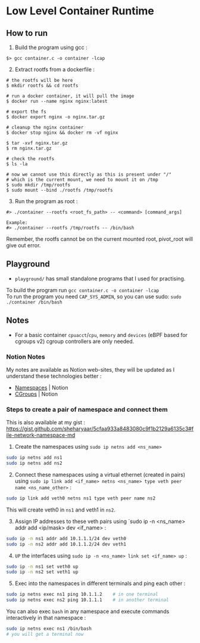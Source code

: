 # Low Level Container Runtime

## How to run

1. Build the program using gcc :

```
$> gcc container.c -o container -lcap
```

2. Extract rootfs from a dockerfile :
```shell
# the rootfs will be here
$ mkdir rootfs && cd rootfs

# run a docker container, it will pull the image
$ docker run --name nginx nginx:latest

# export the fs
$ docker export nginx -o nginx.tar.gz

# cleanup the nginx container
$ docker stop nginx && docker rm -vf nginx

$ tar -xvf nginx.tar.gz
$ rm nginx.tar.gz

# check the rootfs
$ ls -la

# now we cannot use this directly as this is present under "/" 
# which is the current mount, we need to mount it on /tmp
$ sudo mkdir /tmp/rootfs
$ sudo mount --bind ./rootfs /tmp/rootfs
```

3. Run the program as root :
```
#> ./container --rootfs <root_fs_path> -- <command> [command_args]

Example:
#> ./container --rootfs /tmp/rootfs -- /bin/bash
```

Remember, the rootfs cannot be on the current mounted root, pivot_root will give out error.

## Playground

- `playground/` has small standalone programs that I used for practising. 

To build the program run `gcc container.c -o container -lcap` <br />
To run the program you need `CAP_SYS_ADMIN`, so you can use sudo: `sudo ./container /bin/bash`

## Notes

- For a basic container `cpuacct`/`cpu`, `memory` and `devices` (eBPF based for cgroups v2) cgroup controllers are only needed.

### Notion Notes

My notes are available as Notion web-sites, they will be updated as I understand these technologies better :

- [Namespaces](https://spark-root-5d4.notion.site/Namespaces-11d47299d3a48059999aff7c7b12037f?pvs=74) | Notion
- [CGroups](https://spark-root-5d4.notion.site/Control-Groups-11d47299d3a480fb8bebcacf1dc78bd9) | Notion

### Steps to create a pair of namespace and connect them

This is also available at my gist : https://gist.github.com/sheharyaar/5cfaa933a8483080c9f1b2129a6135c3#file-network-namespace-md


1. Create the namespaces using `sudo ip netns add <ns_name>`

```bash
sudo ip netns add ns1
sudo ip netns add ns2
```

2. Connect these namespaces using a virtual ethernet (created in pairs) using `sudo ip link add <if_name> netns <ns_name> type veth peer name <ns_name_other>` :

```bash
sudo ip link add veth0 netns ns1 type veth peer name ns2
```

This will create veth0 in `ns1` and veth1 in `ns2`.

3. Assign IP addresses to these veth pairs using `sudo ip -n <ns_name> addr add <ip/mask> dev <if_name> :

```bash
sudo ip -n ns1 addr add 10.1.1.1/24 dev veth0
sudo ip -n ns2 addr add 10.1.1.2/24 dev veth1
```

4. `UP` the interfaces using `sudo ip -n <ns_name> link set <if_name> up` :

```bash
sudo ip -n ns1 set veth0 up
sudo ip -n ns2 set veth1 up
```

5. Exec into the namespaces in different terminals and ping each other :

```bash
sudo ip netns exec ns1 ping 10.1.1.2    # in one terminal
sudo ip netns exec ns2 ping 10.1.1.1    # in another terminal
```

You can also exec `bash` in any namespace and execute commands interactively in that namespace : 

```bash
sudo ip netns exec ns1 /bin/bash
# you will get a terminal now
```

